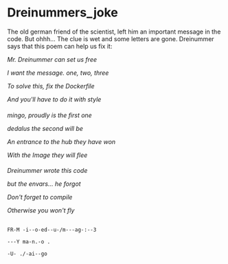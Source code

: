 # Dreinummers_joke

The old german friend of the scientist, left him an important message in the code. 
But ohhh... The clue is wet and some letters are gone.
Dreinummer says that this poem can help us fix it:

_Mr. Dreinummer can set us free_

_I want the message. one, two, three_

_To solve this, fix the Dockerfile_

_And you'll have to do it with style_

####

_mingo, proudly is the first one_

_dedalus the second will be_

_An entrance to the hub they have won_

_With the Image they will flee_

####

_Dreinummer wrote this code_

_but the envars... he forgot_

_Don't forget to compile_

_Otherwise you won't fly_

##

```
FR-M -i--o-ed--u-/m---ag-:--3

---Y ma-n.-o .

-U- ./-ai--go
```
